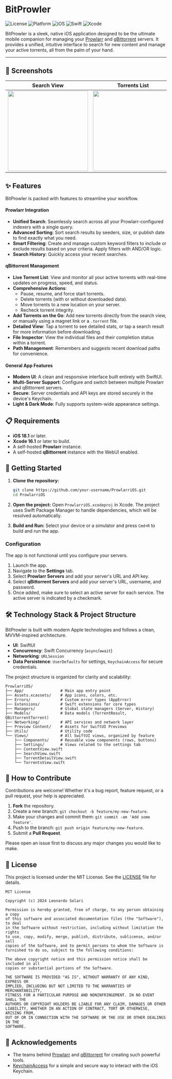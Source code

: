 # BitProwler

![License](https://img.shields.io/badge/license-MIT-blue.svg)
![Platform](https://img.shields.io/badge/platform-iOS-lightgrey.svg)
![iOS](https://img.shields.io/badge/iOS-18.1+-green.svg)
![Swift](https://img.shields.io/badge/Swift-5.10+-orange.svg)
![Xcode](https://img.shields.io/badge/Xcode-16.1+-blue.svg)

BitProwler is a sleek, native iOS application designed to be the ultimate mobile companion for managing your [Prowlarr](https://prowlarr.com/) and [qBittorrent](https://www.qbittorrent.org/) servers. It provides a unified, intuitive interface to search for new content and manage your active torrents, all from the palm of your hand.

---

## 📸 Screenshots

<!-- TODO: Replace these placeholders with actual screenshots of the app. A GIF showing the search-to-add workflow would be fantastic! -->

| Search View | Torrents List | Torrent Actions |
| :---: |:---:|:---:|
| <img src="" width="250"> | <img src="" width="250"> | <img src="" width="250"> |

## ✨ Features

BitProwler is packed with features to streamline your workflow.

#### Prowlarr Integration
- **Unified Search**: Seamlessly search across all your Prowlarr-configured indexers with a single query.
- **Advanced Sorting**: Sort search results by seeders, size, or publish date to find exactly what you need.
- **Smart Filtering**: Create and manage custom keyword filters to include or exclude results based on your criteria. Apply filters with AND/OR logic.
- **Search History**: Quickly access your recent searches.

#### qBittorrent Management
- **Live Torrent List**: View and monitor all your active torrents with real-time updates on progress, speed, and status.
- **Comprehensive Actions**:
    - Pause, resume, and force start torrents.
    - Delete torrents (with or without downloaded data).
    - Move torrents to a new location on your server.
    - Recheck torrent integrity.
- **Add Torrents on the Go**: Add new torrents directly from the search view, or manually using a magnet link or a `.torrent` file.
- **Detailed View**: Tap a torrent to see detailed stats, or tap a search result for more information before downloading.
- **File Inspector**: View the individual files and their completion status within a torrent.
- **Path Management**: Remembers and suggests recent download paths for convenience.

#### General App Features
- **Modern UI**: A clean and responsive interface built entirely with SwiftUI.
- **Multi-Server Support**: Configure and switch between multiple Prowlarr and qBittorrent servers.
- **Secure**: Server credentials and API keys are stored securely in the device's Keychain.
- **Light & Dark Mode**: Fully supports system-wide appearance settings.

## 📋 Requirements
- **iOS 18.1** or later.
- **Xcode 16.1** or later to build.
- A self-hosted **Prowlarr** instance.
- A self-hosted **qBittorrent** instance with the WebUI enabled.

## 🚀 Getting Started

1.  **Clone the repository:**
    ```bash
    git clone https://github.com/your-username/ProwlarriOS.git
    cd ProwlarriOS
    ```
2.  **Open the project:**
    Open `ProwlarriOS.xcodeproj` in Xcode. The project uses Swift Package Manager to handle dependencies, which will be resolved automatically.

3.  **Build and Run:**
    Select your device or a simulator and press `Cmd+R` to build and run the app.

### Configuration
The app is not functional until you configure your servers.
1.  Launch the app.
2.  Navigate to the **Settings** tab.
3.  Select **Prowlarr Servers** and add your server's URL and API key.
4.  Select **qBittorrent Servers** and add your server's URL, username, and password.
5.  Once added, make sure to select an active server for each service. The active server is indicated by a checkmark.

## 🛠️ Technology Stack & Project Structure

BitProwler is built with modern Apple technologies and follows a clean, MVVM-inspired architecture.

-   **UI**: SwiftUI
-   **Concurrency**: Swift Concurrency (`async`/`await`)
-   **Networking**: `URLSession`
-   **Data Persistence**: `UserDefaults` for settings, `KeychainAccess` for secure credentials.

The project structure is organized for clarity and scalability:

```
ProwlarriOS/
├── App/                # Main app entry point
├── Assets.xcassets/    # App icons, colors, etc.
├── Errors/             # Custom error types (AppError)
├── Extensions/         # Swift extensions for core types
├── Managers/           # Global state managers (Server, History)
├── Models/             # Data models (TorrentResult, QBittorrentTorrent)
├── Networking/         # API services and network layer
├── Preview Content/    # Assets for SwiftUI Previews
├── Utils/              # Utility code
└── Views/              # All SwiftUI views, organized by feature
    ├── Components/     # Reusable view components (rows, buttons)
    ├── Settings/       # Views related to the settings tab
    ├── ContentView.swift
    ├── SearchView.swift
    ├── TorrentDetailView.swift
    └── TorrentsView.swift
```

## 🤝 How to Contribute

Contributions are welcome! Whether it's a bug report, feature request, or a pull request, your help is appreciated.

1.  **Fork** the repository.
2.  Create a new branch: `git checkout -b feature/my-new-feature`.
3.  Make your changes and commit them: `git commit -am 'Add some feature'`.
4.  Push to the branch: `git push origin feature/my-new-feature`.
5.  Submit a **Pull Request**.

Please open an issue first to discuss any major changes you would like to make.

## 📜 License

This project is licensed under the MIT License. See the [LICENSE](LICENSE) file for details.

```
MIT License

Copyright (c) 2024 Leonardo Solari

Permission is hereby granted, free of charge, to any person obtaining a copy
of this software and associated documentation files (the "Software"), to deal
in the Software without restriction, including without limitation the rights
to use, copy, modify, merge, publish, distribute, sublicense, and/or sell
copies of the Software, and to permit persons to whom the Software is
furnished to do so, subject to the following conditions:

The above copyright notice and this permission notice shall be included in all
copies or substantial portions of the Software.

THE SOFTWARE IS PROVIDED "AS IS", WITHOUT WARRANTY OF ANY KIND, EXPRESS OR
IMPLIED, INCLUDING BUT NOT LIMITED TO THE WARRANTIES OF MERCHANTABILITY,
FITNESS FOR A PARTICULAR PURPOSE AND NONINFRINGEMENT. IN NO EVENT SHALL THE
AUTHORS OR COPYRIGHT HOLDERS BE LIABLE FOR ANY CLAIM, DAMAGES OR OTHER
LIABILITY, WHETHER IN AN ACTION OF CONTRACT, TORT OR OTHERWISE, ARISING FROM,
OUT OF OR IN CONNECTION WITH THE SOFTWARE OR THE USE OR OTHER DEALINGS IN THE
SOFTWARE.
```

## 🙏 Acknowledgements

-   The teams behind [Prowlarr](https://prowlarr.com/) and [qBittorrent](https://www.qbittorrent.org/) for creating such powerful tools.
-   [KeychainAccess](https://github.com/kishikawakatsumi/KeychainAccess) for a simple and secure way to interact with the iOS Keychain.